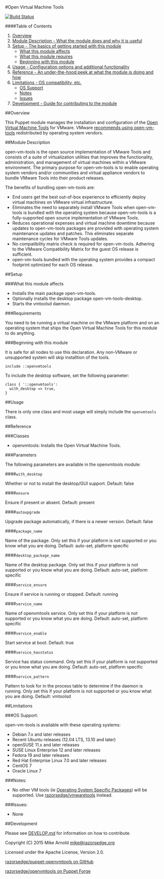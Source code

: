 #Open Virtual Machine Tools

[![Build Status](https://secure.travis-ci.org/razorsedge/puppet-openvmtools.png?branch=master)](http://travis-ci.org/razorsedge/puppet-openvmtools)

####Table of Contents

1. [Overview](#overview)
2. [Module Description - What the module does and why it is useful](#module-description)
3. [Setup - The basics of getting started with this module](#setup)
    * [What this module affects](#what-this-module-affects)
    * [What this module requires](#requirements)
    * [Beginning with this module](#beginning-with-this-module)
4. [Usage - Configuration options and additional functionality](#usage)
5. [Reference - An under-the-hood peek at what the module is doing and how](#reference)
5. [Limitations - OS compatibility, etc.](#limitations)
    * [OS Support](#os-support)
    * [Notes](#notes)
    * [Issues](#issues)
6. [Development - Guide for contributing to the module](#development)

##Overview

This Puppet module manages the installation and configuration of the [Open Virtual Machine Tools](http://open-vm-tools.sourceforge.net/) for VMware.  VMware [recommends using open-vm-tools](http://kb.vmware.com/kb/2073803) redistributed by operating system vendors.

##Module Description

open-vm-tools is the open source implementation of VMware Tools and consists of a suite of virtualization utilities that improves the functionality, administration, and management of virtual machines within a VMware environment. The primary purpose for open-vm-tools is to enable operating system vendors and/or communities and virtual appliance vendors to bundle VMware Tools into their product releases.

The benefits of bundling open-vm-tools are:

* End users get the best out-of-box experience to efficiently deploy virtual machines on VMware virtual infrastructure.
* Eliminates the need to separately install VMware Tools when open-vm-tools is bundled with the operating system because open-vm-tools is a fully-supported open source implementation of VMware Tools.
* Reduces operational expenses and virtual machine downtime because updates to open-vm-tools packages are provided with operating system maintenance updates and patches. This eliminates separate maintenance cycles for VMware Tools updates.
* No compatibility matrix check is required for open-vm-tools. Adhering to the VMware Compatibility Matrix for the guest OS release is sufficient.
* open-vm-tools bundled with the operating system provides a compact footprint optimized for each OS release.

##Setup

###What this module affects

* Installs the main package open-vm-tools.
* Optionally installs the desktop package open-vm-tools-desktop.
* Starts the vmtoolsd daemon.

###Requirements

You need to be running a virtual machine on the VMware platform and on an operating system that ships the Open Virtual Machine Tools for this module to do anything.

###Beginning with this module

It is safe for all nodes to use this declaration.  Any non-VMware or unsupported system will skip installtion of the tools.
```puppet
include ::openvmtools
```

To include the desktop software, set the following parameter:
```puppet
class { '::openvmtools':
  with_desktop => true,
}
```

##Usage

There is only one class and most usage will simply include the `openvmtools` class.

##Reference

###Classes

* openvmtools: Installs the Open Virtual Machine Tools.

###Parameters

The following parameters are available in the openvmtools module:

####`with_desktop`

Whether or not to install the desktop/GUI support.
Default: false

####`ensure`

Ensure if present or absent.
Default: present

####`autoupgrade`

Upgrade package automatically, if there is a newer version.
Default: false

####`package_name`

Name of the package.  Only set this if your platform is not supported or you know what you are doing.
Default: auto-set, platform specific

####`desktop_package_name`

Name of the desktop package.  Only set this if your platform is not supported or you know what you are doing.
Default: auto-set, platform specific

####`service_ensure`

Ensure if service is running or stopped.
Default: running

####`service_name`

Name of openvmtools service.  Only set this if your platform is not supported or you know what you are doing.
Default: auto-set, platform specific

####`service_enable`

Start service at boot.
Default: true

####`service_hasstatus`

Service has status command.  Only set this if your platform is not supported or you know what you are doing.
Default: auto-set, platform specific

####`service_pattern`

Pattern to look for in the process table to determine if the daemon is running.  Only set this if your platform is not supported or you know what you are doing.
Default: vmtoolsd

##Limitations

###OS Support:

open-vm-tools is available with these operating systems:

* Debian 7.x and later releases
* Recent Ubuntu releases (12.04 LTS, 13.10 and later)
* openSUSE 11.x and later releases
* SUSE Linux Enterprise 12 and later releases
* Fedora 19 and later releases
* Red Hat Enterprise Linux 7.0 and later releases
* CentOS 7 
* Oracle Linux 7

###Notes:

* No other VM tools (ie [Operating System Specific Packages](http://packages.vmware.com/)) will be supported.  Use [razorsedge/vmwaretools](https://forge.puppetlabs.com/razorsedge/vmwaretools) instead.

###Issues:

* None

##Development

Please see [DEVELOP.md](DEVELOP.md) for information on how to contribute.

Copyright (C) 2015 Mike Arnold <mike@razorsedge.org>

Licensed under the Apache License, Version 2.0.

[razorsedge/puppet-openvmtools on GitHub](https://github.com/razorsedge/puppet-openvmtools)

[razorsedge/openvmtools on Puppet Forge](https://forge.puppetlabs.com/razorsedge/openvmtools)

